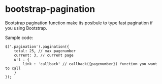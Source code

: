 # bootstrap-pagination
Bootstrap pagination function make its posibule to type fast pagination if you using Bootstrap.

Sample code:

	$('.pagination').pagination({
		total: 25, // max pagenumber
		current: 3, // current page
		url : {
			link : 'callback' // callback({pagenumber}) function you want to call
		}
	});
